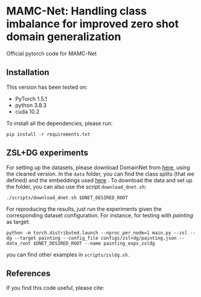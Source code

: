 # MAMC-Net: Handling class imbalance for improved zero shot domain generalization

Official pytorch code for MAMC-Net 



## Installation
This version has been tested on:
* PyTorch 1.5.1
* python 3.8.3
* cuda 10.2

To install all the dependencies, please run:
```
pip install -r requirements.txt
```
## ZSL+DG experiments
For setting up the datasets, please download DomainNet from 
[here](http://ai.bu.edu/M3SDA/), using the cleaned version. In the ```data``` folder, you can find the class splits 
(that we defined) and the embeddings used [here](https://www.sciencedirect.com/science/article/pii/S1077314220300928) . To download the data and set up the folder, 
you can also use the script ```download_dnet.sh```:
```
./scripts/download_dnet.sh $DNET_DESIRED_ROOT
```

For reproducing the results, just run the experiments given the corresponding dataset configuration.
For instance, for testing with _painting_ as target:  
```
python -m torch.distributed.launch --nproc_per_node=1 main.py --zsl --dg --target painting --config_file configs/zsl+dg/painting.json --data_root $DNET_DESIRED_ROOT --name painting_exps_zsldg
```
you can find other examples in ```scripts/zsldg.sh```. 

## References

If you find this code useful, please cite:
